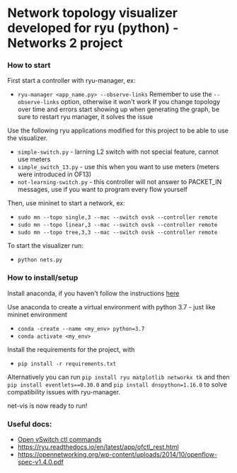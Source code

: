 # Network topology visualizer developed for ryu (python) - Networks 2 project

### How to start
First start a controller with ryu-manager, ex:
* `ryu-manager <app_name.py> --observe-links`
Remember to use the `--observe-links` option, otherwise it won't work
If you change topology over time and errors start showing up when generating the graph, be sure to restart ryu manager, it solves the issue

Use the following ryu applications modified for this project to be able to use the visualizer.
* `simple-switch.py` - larning L2 switch with not special feature, cannot use meters
* `simple_switch_13.py` - use this when you want to use meters (meters were introduced in OF13)
* `not-learning-switch.py` - this controller will not answer to PACKET_IN messages, use if you want to program every flow yourself

Then, use mininet to start a network, ex:
* `sudo mn --topo single,3 --mac --switch ovsk --controller remote`
* `sudo mn --topo linear,3 --mac --switch ovsk --controller remote`
* `sudo mn --topo tree,3,3 --mac --switch ovsk --controller remote`

To start the visualizer run:
* `python nets.py`


 ### How to install/setup
Install anaconda, if you haven't follow the instructions [here](https://docs.anaconda.com/anaconda/install/linux/)

Use anaconda to create a virtual environment with python 3.7 - just like mininet environment
* `conda -create --name <my_env> python=3.7`
* `conda activate <my_env>`   

Install the requirements for the project, with
* `pip install -r requirements.txt`

Alternatively you can run `pip install ryu matplotlib networkx tk` and then `pip install eventlets==0.30.0` and `pip install dnspython=1.16.0` to solve compatibility issues with ryu-manager.

net-vis is now ready to run!

### Useful docs:
- [Open vSwitch ctl commands](https://www.openvswitch.org/support/dist-docs/ovs-ofctl.8.txt)
- https://ryu.readthedocs.io/en/latest/app/ofctl_rest.html
- https://opennetworking.org/wp-content/uploads/2014/10/openflow-spec-v1.4.0.pdf
